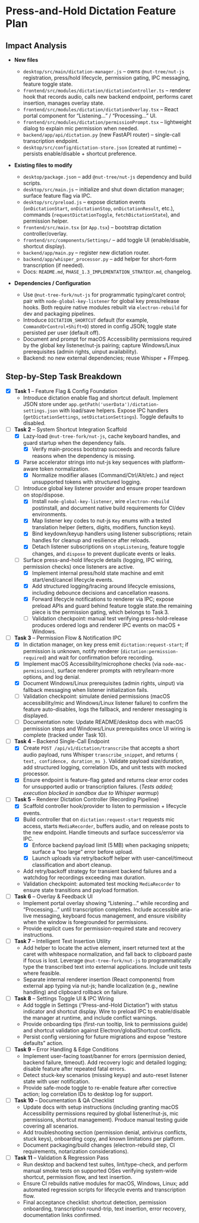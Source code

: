 # Press-and-Hold Dictation Feature Plan

## Impact Analysis

- **New files**
  - `desktop/src/main/dictation-manager.js` – owns `@nut-tree/nut-js` registration, press/hold lifecycle, permission gating, IPC messaging, feature toggle state.
  - `frontend/src/modules/dictation/dictationController.ts` – renderer hook that records audio, calls new backend endpoint, performs caret insertion, manages overlay state.
  - `frontend/src/modules/dictation/dictationOverlay.tsx` – React portal component for “Listening…” / “Processing…” UI.
  - `frontend/src/modules/dictation/permissionPrompt.tsx` – lightweight dialog to explain mic permission when needed.
  - `backend/app/api/dictation.py` (new FastAPI router) – single-call transcription endpoint.
  - `desktop/src/config/dictation-store.json` (created at runtime) – persists enable/disable + shortcut preference.

- **Existing files to modify**
  - `desktop/package.json` – add `@nut-tree/nut-js` dependency and build scripts.
  - `desktop/src/main.js` – initialize and shut down dictation manager; surface feature flag via IPC.
  - `desktop/src/preload.js` – expose dictation events (`onDictationStart`, `onDictationStop`, `onDictationResult`, etc.), commands (`requestDictationToggle`, `fetchDictationState`), and permission helper.
  - `frontend/src/main.tsx` (or `App.tsx`) – bootstrap dictation controller/overlay.
  - `frontend/src/components/Settings/` – add toggle UI (enable/disable, shortcut display).
  - `backend/app/main.py` – register new dictation router.
  - `backend/app/whisper_processor.py` – add helper for short-form transcription (if needed).
  - Docs: `README.md`, `PHASE_1.3_IMPLEMENTATION_STRATEGY.md`, changelog.

- **Dependencies / Configuration**
  - Use `@nut-tree-fork/nut-js` for programmatic typing/caret control; pair with `node-global-key-listener` for global key press/release hooks. Both require native modules rebuilt via `electron-rebuild` for dev and packaging pipelines.
  - Introduce `DICTATION_SHORTCUT` default (for example, `CommandOrControl+Shift+D`) stored in config JSON; toggle state persisted per user (default off).
  - Document and prompt for macOS Accessibility permissions required by the global key listener/nut-js pairing; capture Windows/Linux prerequisites (admin rights, uinput availability).
  - Backend: no new external dependencies; reuse Whisper + FFmpeg.
  
## Step-by-Step Task Breakdown

- [x] **Task 1** – Feature Flag & Config Foundation
  - Introduce dictation enable flag and shortcut default. Implement JSON store under `app.getPath('userData')/dictation-settings.json` with load/save helpers. Expose IPC handlers (`getDictationSettings`, `setDictationSettings`). Toggle defaults to disabled.
- [ ] **Task 2** – System Shortcut Integration Scaffold
  - [x] Lazy-load `@nut-tree-fork/nut-js`, cache keyboard handles, and guard startup when the dependency fails.
    - [x] Verify main-process bootstrap succeeds and records failure reasons when the dependency is missing.
  - [x] Parse accelerator strings into nut-js key sequences with platform-aware token normalization.
    - [x] Normalize modifier aliases (Command/Ctrl/Alt/etc.) and reject unsupported tokens with structured logging.
  - [ ] Introduce global key listener provider and ensure proper teardown on stop/dispose.
    - [x] Install `node-global-key-listener`, wire `electron-rebuild` postinstall, and document native build requirements for CI/dev environments.
    - [x] Map listener key codes to nut-js `Key` enums with a tested translation helper (letters, digits, modifiers, function keys).
    - [x] Bind keydown/keyup handlers using listener subscriptions; retain handles for cleanup and resilience after reloads.
    - [x] Detach listener subscriptions on `stopListening`, feature toggle changes, and `dispose` to prevent duplicate events or leaks.
  - [ ] Surface press-and-hold lifecycle details (logging, IPC wiring, permission checks) once listeners are active.
    - [x] Implement internal press/hold state machine and emit start/end/cancel lifecycle events.
    - [x] Add structured logging/tracing around lifecycle emissions, including debounce decisions and cancellation reasons.
    - [x] Forward lifecycle notifications to renderer via IPC; expose preload APIs and guard behind feature toggle state.the remaining piece is the permission gating, which belongs to Task 3.
    - [ ] Validation checkpoint: manual test verifying press-hold-release produces ordered logs and renderer IPC events on macOS + Windows.
- [ ] **Task 3** – Permission Flow & Notification IPC
  - [x] In dictation manager, on key press emit `dictation:request-start`; if permission is unknown, notify renderer (`dictation:permission-required`) and wait for confirmation before recording.
  - [x] Implement macOS Accessibility/microphone checks (via `node-mac-permissions`), surface renderer prompts with retry/learn-more options, and log denial.
  - [x] Document Windows/Linux prerequisites (admin rights, uinput) via fallback messaging when listener initialization fails.
  - [ ] Validation checkpoint: simulate denied permissions (macOS accessibility/mic and Windows/Linux listener failure) to confirm the feature auto-disables, logs the fallback, and renderer messaging is displayed.
  - [ ] Documentation note: Update README/desktop docs with macOS permission steps and Windows/Linux prerequisites once UI wiring is complete (tracked under Task 10).
- [ ] **Task 4** – Backend Single-Call Endpoint
  - [x] Create `POST /api/v1/dictation/transcribe` that accepts a short audio payload, runs Whisper `transcribe_snippet`, and returns `{ text, confidence, duration_ms }`. Validate payload size/duration, add structured logging, correlation IDs, and unit tests with mocked processor.
  - [x] Ensure endpoint is feature-flag gated and returns clear error codes for unsupported audio or transcription failures. (_Tests added; execution blocked in sandbox due to Whisper warmup_)
- [ ] **Task 5** – Renderer Dictation Controller (Recording Pipeline)
  - [x] Scaffold controller hook/provider to listen to permission + lifecycle events.
  - [x] Build controller that on `dictation:request-start` requests mic access, starts `MediaRecorder`, buffers audio, and on release posts to the new endpoint. Handle timeouts and surface success/error via IPC.
    - [x] Enforce backend payload limit (5 MB) when packaging snippets; surface a “too large” error before upload.
    - [x] Launch uploads via retry/backoff helper with user-cancel/timeout classification and abort cleanup.
  - Add retry/backoff strategy for transient backend failures and a watchdog for recordings exceeding max duration.
  - Validation checkpoint: automated test mocking `MediaRecorder` to ensure state transitions and payload formation.
- [ ] **Task 6** – Overlay & Feedback UI
  - Implement portal overlay showing “Listening…” while recording and “Processing…” until transcription completes. Include accessible aria-live messaging, keyboard focus management, and ensure visibility when the window is foregrounded for permissions.
  - Provide explicit cues for permission-required state and recovery instructions.
- [ ] **Task 7** – Intelligent Text Insertion Utility
  - Add helper to locate the active element, insert returned text at the caret with whitespace normalization, and fall back to clipboard paste if focus is lost. Leverage `@nut-tree-fork/nut-js` to programmatically type the transcribed text into external applications. Include unit tests where feasible.
  - Separate internal renderer insertion (React components) from external app typing via nut-js; handle localization (e.g., newline handling) and clipboard rollback on failure.
- [ ] **Task 8** – Settings Toggle UI & IPC Wiring
  - Add toggle in Settings (“Press-and-Hold Dictation”) with status indicator and shortcut display. Wire to preload IPC to enable/disable the manager at runtime, and include conflict warnings.
  - Provide onboarding tips (first-run tooltip, link to permissions guide) and shortcut validation against Electron/globalShortcut conflicts.
  - Persist config versioning for future migrations and expose “restore defaults” action.
- [ ] **Task 9** – Error Handling & Edge Conditions
  - Implement user-facing toast/banner for errors (permission denied, backend failure, timeout). Add recovery logic and detailed logging; disable feature after repeated fatal errors.
  - Detect stuck-key scenarios (missing keyup) and auto-reset listener state with user notification.
  - Provide safe-mode toggle to re-enable feature after corrective action; log correlation IDs to desktop log for support.
- [ ] **Task 10** – Documentation & QA Checklist
  - Update docs with setup instructions (including granting macOS Accessibility permissions required by global listener/nut-js, mic permissions, shortcut management). Produce manual testing guide covering all scenarios.
  - Add troubleshooting section (permission denial, antivirus conflicts, stuck keys), onboarding copy, and known limitations per platform.
  - Document packaging/build changes (electron-rebuild step, CI requirements, notarization considerations).
- [ ] **Task 11** – Validation & Regression Pass
  - Run desktop and backend test suites, lint/type-check, and perform manual smoke tests on supported OSes verifying system-wide shortcut, permission flow, and text insertion.
  - Ensure CI rebuilds native modules for macOS, Windows, Linux; add automated regression scripts for lifecycle events and transcription flow.
  - Final acceptance checklist: shortcut detection, permission onboarding, transcription round-trip, text insertion, error recovery, documentation links confirmed.
